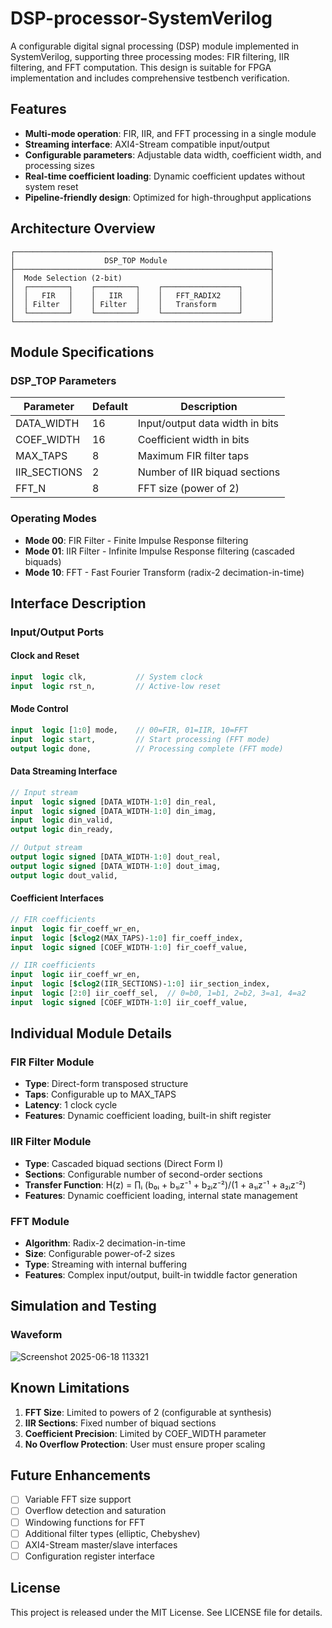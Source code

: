 # DSP-processor-SystemVerilog

A configurable digital signal processing (DSP) module implemented in SystemVerilog, supporting three processing modes: FIR filtering, IIR filtering, and FFT computation. This design is suitable for FPGA implementation and includes comprehensive testbench verification.

## Features

- **Multi-mode operation**: FIR, IIR, and FFT processing in a single module
- **Streaming interface**: AXI4-Stream compatible input/output
- **Configurable parameters**: Adjustable data width, coefficient width, and processing sizes
- **Real-time coefficient loading**: Dynamic coefficient updates without system reset
- **Pipeline-friendly design**: Optimized for high-throughput applications

## Architecture Overview

```
┌─────────────────────────────────────────────────────────┐
│                    DSP_TOP Module                       │
├─────────────────────────────────────────────────────────┤
│  Mode Selection (2-bit)                                 │
│  ┌─────────┐    ┌─────────┐    ┌─────────────────┐      │
│  │   FIR   │    │   IIR   │    │   FFT_RADIX2    │      │
│  │ Filter  │    │ Filter  │    │   Transform     │      │
│  └─────────┘    └─────────┘    └─────────────────┘      │
└─────────────────────────────────────────────────────────┘
```

## Module Specifications

### DSP_TOP Parameters
| Parameter | Default | Description |
|-----------|---------|-------------|
| DATA_WIDTH | 16 | Input/output data width in bits |
| COEF_WIDTH | 16 | Coefficient width in bits |
| MAX_TAPS | 8 | Maximum FIR filter taps |
| IIR_SECTIONS | 2 | Number of IIR biquad sections |
| FFT_N | 8 | FFT size (power of 2) |

### Operating Modes
- **Mode 00**: FIR Filter - Finite Impulse Response filtering
- **Mode 01**: IIR Filter - Infinite Impulse Response filtering (cascaded biquads)
- **Mode 10**: FFT - Fast Fourier Transform (radix-2 decimation-in-time)

## Interface Description

### Input/Output Ports

#### Clock and Reset
```systemverilog
input  logic clk,           // System clock
input  logic rst_n,         // Active-low reset
```

#### Mode Control
```systemverilog
input  logic [1:0] mode,    // 00=FIR, 01=IIR, 10=FFT
input  logic start,         // Start processing (FFT mode)
output logic done,          // Processing complete (FFT mode)
```

#### Data Streaming Interface
```systemverilog
// Input stream
input  logic signed [DATA_WIDTH-1:0] din_real,
input  logic signed [DATA_WIDTH-1:0] din_imag,
input  logic din_valid,
output logic din_ready,

// Output stream  
output logic signed [DATA_WIDTH-1:0] dout_real,
output logic signed [DATA_WIDTH-1:0] dout_imag,
output logic dout_valid,
```

#### Coefficient Interfaces
```systemverilog
// FIR coefficients
input  logic fir_coeff_wr_en,
input  logic [$clog2(MAX_TAPS)-1:0] fir_coeff_index,
input  logic signed [COEF_WIDTH-1:0] fir_coeff_value,

// IIR coefficients  
input  logic iir_coeff_wr_en,
input  logic [$clog2(IIR_SECTIONS)-1:0] iir_section_index,
input  logic [2:0] iir_coeff_sel,  // 0=b0, 1=b1, 2=b2, 3=a1, 4=a2
input  logic signed [COEF_WIDTH-1:0] iir_coeff_value,
```

## Individual Module Details

### FIR Filter Module
- **Type**: Direct-form transposed structure
- **Taps**: Configurable up to MAX_TAPS
- **Latency**: 1 clock cycle
- **Features**: Dynamic coefficient loading, built-in shift register

### IIR Filter Module  
- **Type**: Cascaded biquad sections (Direct Form I)
- **Sections**: Configurable number of second-order sections
- **Transfer Function**: H(z) = ∏ᵢ (b₀ᵢ + b₁ᵢz⁻¹ + b₂ᵢz⁻²)/(1 + a₁ᵢz⁻¹ + a₂ᵢz⁻²)
- **Features**: Dynamic coefficient loading, internal state management

### FFT Module
- **Algorithm**: Radix-2 decimation-in-time
- **Size**: Configurable power-of-2 sizes
- **Type**: Streaming with internal buffering
- **Features**: Complex input/output, built-in twiddle factor generation

## Simulation and Testing

### Waveform

![Screenshot 2025-06-18 113321](https://github.com/user-attachments/assets/748bed92-9c61-4209-b5b3-8f9f8bcb840a)


## Known Limitations

1. **FFT Size**: Limited to powers of 2 (configurable at synthesis)
2. **IIR Sections**: Fixed number of biquad sections
3. **Coefficient Precision**: Limited by COEF_WIDTH parameter
4. **No Overflow Protection**: User must ensure proper scaling

## Future Enhancements

- [ ] Variable FFT size support
- [ ] Overflow detection and saturation
- [ ] Windowing functions for FFT
- [ ] Additional filter types (elliptic, Chebyshev)
- [ ] AXI4-Stream master/slave interfaces
- [ ] Configuration register interface

## License

This project is released under the MIT License. See LICENSE file for details.


